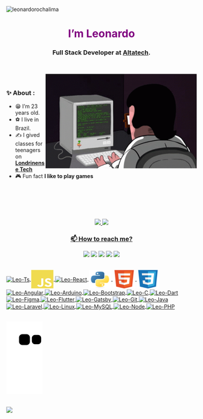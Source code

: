 <p align="left"> <img src="https://komarev.com/ghpvc/?username=leonardorochalima&label=Profile%20views&color=0e75b6&style=flat" alt="leonardorochalima" /> </p>
<span style="color: purple">
<h1 align="center">I’m Leonardo</h1>
</span>
<h3 align="center">Full Stack Developer at <a href="https://altatech.com.br/">Altatech</a>.</h3>

<br>

<p> <img align="right" src="https://github.com/LeonardoRochaLima/LeonardoRochaLima/blob/main/coding.gif" alt="gifcoding" width="400" height="250" /> </p>

<br>

### ✨ About :
- 😁 I’m 23 years old.
- ⚽ I live in Brazil.
- ✍ I gived classes for teenagers on <b> [Londrinense Tech](https://colegiolondrinense.com.br/home/noticia/52) </b>
- 🎮 Fun fact **I like to play games**

<br>
<br>
<br>
<br>
<br>

<div align="center">
  <a href="https://github.com/LeonardoRochaLima">
  <img height="180em" src="https://github-readme-stats.vercel.app/api?username=LeonardoRochaLima&show_icons=true&theme=dark&include_all_commits=true&count_private=true"/>
  <img height="180em" src="https://github-readme-stats.vercel.app/api/top-langs/?username=LeonardoRochaLima&layout=compact&langs_count=7&theme=dark"/>
</div>

<div align="center">

### 📫 How to reach me?
 
<p>
  <a href ="mailto:leonardorocha.limaa@gmail.com">
  <img src="https://img.shields.io/badge/Gmail-D14836?style=for-the-badge&logo=gmail&logoColor=white" target="_blank"></a>

  <a href="https://www.linkedin.com/in/leonardo-vinícius-r-7ba1a6118/" alt="Linkedin">
  <img src="https://img.shields.io/badge/LinkedIn-0077B5?style=for-the-badge&logo=linkedin&logoColor=white" /></a>
  
  <a href="https://www.hackerrank.com/arochaleo" alt="Hackerrank">
  <img src="https://img.shields.io/badge/-Hackerrank-2EC866?style=for-the-badge&logo=HackerRank&logoColor=black" /></a>
  
  <a href="https://www.instagram.com/arochaleo/" alt="Instagram">
  <img src="https://img.shields.io/badge/Instagram-E4405F?style=for-the-badge&logo=instagram&logoColor=white" /></a>
  
  <a href="https://twitter.com/arochaleeo" alt="Twitter">
  <img src="https://img.shields.io/badge/Twitter-1DA1F2?style=for-the-badge&logo=twitter&logoColor=white" /></a>
  
</p>
</div>

<div style="display: inline_block"><br>    
  <a href="https://www.typescriptlang.org/" alt="TypeScript">
    <img align="center" alt="Leo-Ts" height="50" width="60" src="https://cdn.jsdelivr.net/gh/devicons/devicon/icons/typescript/typescript-original.svg" />
  </a>
  <a href="https://developer.mozilla.org/pt-BR/docs/Web/JavaScript" alt="JavaScript">
    <img align="center" alt="Leo-Js" height="50" width="60" src="https://raw.githubusercontent.com/devicons/devicon/master/icons/javascript/javascript-plain.svg">
  </a>
  <a href="https://reactjs.org/" alt="React">
    <img align="center" alt="Leo-React" height="50" width="60" src="https://cdn.jsdelivr.net/gh/devicons/devicon/icons/react/react-original.svg" />
  </a>
  <a href="https://www.python.org/" alt="Python">
    <img align="center" alt="Leo-Python" height="50" width="60" src="https://raw.githubusercontent.com/devicons/devicon/master/icons/python/python-original.svg">
  </a>
  <a href="https://developer.mozilla.org/pt-BR/docs/Web/HTML" alt="HTML">
    <img align="center" alt="Leo-HTML" height="50" width="60" src="https://raw.githubusercontent.com/devicons/devicon/master/icons/html5/html5-original.svg">
  </a>
  <a href="https://developer.mozilla.org/pt-BR/docs/Web/CSS" alt="CSS">
    <img align="center" alt="Leo-CSS" height="50" width="60" src="https://raw.githubusercontent.com/devicons/devicon/master/icons/css3/css3-original.svg">
  </a>
  <a href="https://angular.io/" alt="Angular">
    <img align="center" alt="Leo-Angular" height="50" width="60" src="https://cdn.jsdelivr.net/gh/devicons/devicon/icons/angularjs/angularjs-plain.svg">
  </a>
  <a href="https://www.arduino.cc/" alt="Arduino">
    <img align="center" alt="Leo-Arduino" height="50" width="60" src="https://cdn.jsdelivr.net/gh/devicons/devicon/icons/arduino/arduino-original-wordmark.svg">
  </a>
  <a href="https://getbootstrap.com/" alt="Bootstrap">
    <img align="center" alt="Leo-Bootstrap" height="50" width="60" src="https://cdn.jsdelivr.net/gh/devicons/devicon/icons/bootstrap/bootstrap-original.svg">
  </a>
  <a href="https://www.cprogramming.com/" alt="C">
    <img align="center" alt="Leo-C" height="50" width="60" src="https://cdn.jsdelivr.net/gh/devicons/devicon/icons/c/c-original.svg">
  </a>
  <a href="https://dart.dev/" alt="Dart">
    <img align="center" alt="Leo-Dart" height="50" width="60" src="https://cdn.jsdelivr.net/gh/devicons/devicon/icons/dart/dart-original.svg">
  </a>
  <a href="https://www.figma.com/" alt="Figma">
    <img align="center" alt="Leo-Figma" height="50" width="60" src="https://cdn.jsdelivr.net/gh/devicons/devicon/icons/figma/figma-original.svg">
  </a>
  <a href="https://flutter.dev/" alt="Flutter">
    <img align="center" alt="Leo-Flutter" height="50" width="60" src="https://cdn.jsdelivr.net/gh/devicons/devicon/icons/flutter/flutter-original.svg">
  </a>
  <a href="https://www.gatsbyjs.com/" alt="Gatsby">
    <img align="center" alt="Leo-Gatsby" height="50" width="60" src="https://cdn.jsdelivr.net/gh/devicons/devicon/icons/gatsby/gatsby-plain.svg">
  </a>
  <a href="https://git-scm.com/" alt="Git">
    <img align="center" alt="Leo-Git" height="50" width="60" src="https://cdn.jsdelivr.net/gh/devicons/devicon/icons/git/git-original.svg">
  </a>
  <a href="https://www.java.com/pt-BR/" alt="Java">
    <img align="center" alt="Leo-Java" height="50" width="60" src="https://cdn.jsdelivr.net/gh/devicons/devicon/icons/java/java-original.svg">
  </a>
  <a href="https://laravel.com/" alt="Laravel">
    <img align="center" alt="Leo-Laravel" height="50" width="60" src="https://cdn.jsdelivr.net/gh/devicons/devicon/icons/laravel/laravel-plain-wordmark.svg">
  </a>
  <a href="https://www.linux.org/" alt="Linux">
    <img align="center" alt="Leo-Linux" height="50" width="60" src="https://cdn.jsdelivr.net/gh/devicons/devicon/icons/linux/linux-original.svg">
  </a>
  <a href="https://www.mysql.com/" alt="MySQL">
    <img align="center" alt="Leo-MySQL" height="50" width="60" src="https://cdn.jsdelivr.net/gh/devicons/devicon/icons/mysql/mysql-original-wordmark.svg">
  </a>
  <a href="https://nodejs.org/en/" alt="Node">
    <img align="center" alt="Leo-Node" height="50" width="60" src="https://cdn.jsdelivr.net/gh/devicons/devicon/icons/nodejs/nodejs-original-wordmark.svg">
  </a>
  <a href="https://www.php.net/" alt="PHP">
    <img align="center" alt="Leo-PHP" height="50" width="60" src="https://cdn.jsdelivr.net/gh/devicons/devicon/icons/php/php-original.svg">
  </a>
  
</div>

<br>

![Snake animation](https://github.com/LeonardoRochaLima/LeonardoRochaLima/blob/output/github-contribution-grid-snake.svg)

<br>

<img src="https://cr-skills-chart-widget.azurewebsites.net/api/api?username=leonardorochalima&skills=Java,PHP,Python,HTML,CSS,SCSS,JavaScript,JSON,Other&bg=808080&show-other-skills=true&width=800"/>
